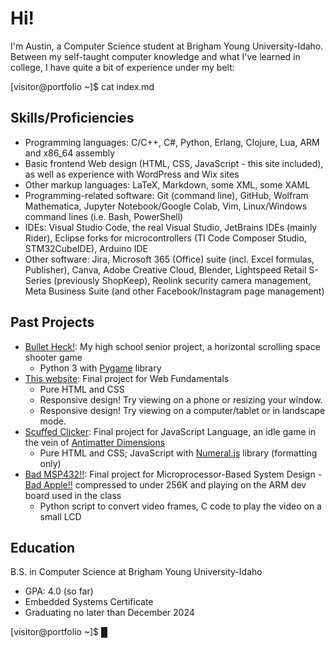<!-- TODO: probs do this thing theme-side -->
<div id="hi-box" class="ascii-box">
    <h1>Hi!</h1>
    <p>I'm Austin, a Computer Science student at Brigham Young University-Idaho. Between my self-taught
        computer knowledge and what I've learned in college, I have quite a bit of experience under my belt:
    </p>
</div>

<p class="command">[visitor@portfolio ~]$ cat index.md</p>

## Skills/Proficiencies

<!-- TODO: this is not your current resume -->

* Programming languages: C/C++, C#, Python, Erlang, Clojure, Lua, ARM and x86\_64 assembly
* Basic frontend Web design (HTML, CSS, JavaScript - this site included), as well as experience with WordPress and Wix sites
* Other markup languages: LaTeX, Markdown, some XML, some XAML
* Programming-related software: Git (command line), GitHub, Wolfram Mathematica, Jupyter Notebook/Google Colab, Vim, Linux/Windows command lines (i.e. Bash, PowerShell)
* IDEs: Visual Studio Code, the real Visual Studio, JetBrains IDEs (mainly Rider), Eclipse forks for microcontrollers (TI Code Composer Studio, STM32CubeIDE), Arduino IDE
* Other software: Jira, Microsoft 365 (Office) suite (incl. Excel formulas, Publisher), Canva, Adobe Creative Cloud, Blender, Lightspeed Retail S-Series (previously ShopKeep), Reolink security camera management, Meta Business Suite (and other Facebook/Instagram page management)

## Past Projects

* [Bullet Heck!](bulletheck): My high school senior project, a horizontal scrolling space shooter game
  * Python 3 with [Pygame](https://pygame.org) library
* [This website](https://github.com/slaugaus/slaugaus.github.io): Final project for Web Fundamentals
  * Pure HTML and CSS
  * Responsive design! Try viewing on a phone or resizing your window.
  * Responsive design! Try viewing on a computer/tablet or in landscape mode.
* [Scuffed Clicker](https://github.com/slaugaus/scuffed-clicker): Final project for JavaScript Language, an idle game in the vein of [Antimatter Dimensions](https://ivark.github.io)
  * Pure HTML and CSS; JavaScript with [Numeral.js](https://numeraljs.com) library (formatting only)
* [Bad MSP432!!](badapple): Final project for Microprocessor-Based System Design - [Bad Apple!!](https://www.youtube.com/watch?v=UkgK8eUdpAo) compressed to under 256K and playing on the ARM dev board used in the class
  * Python script to convert video frames, C code to play the video on a small LCD

## Education

B.S. in Computer Science at Brigham Young University-Idaho

* GPA: 4.0 (so far)
* Embedded Systems Certificate
* Graduating no later than December 2024

<p class="command">[visitor@portfolio ~]$ <span class="blinky">█</span></p>
